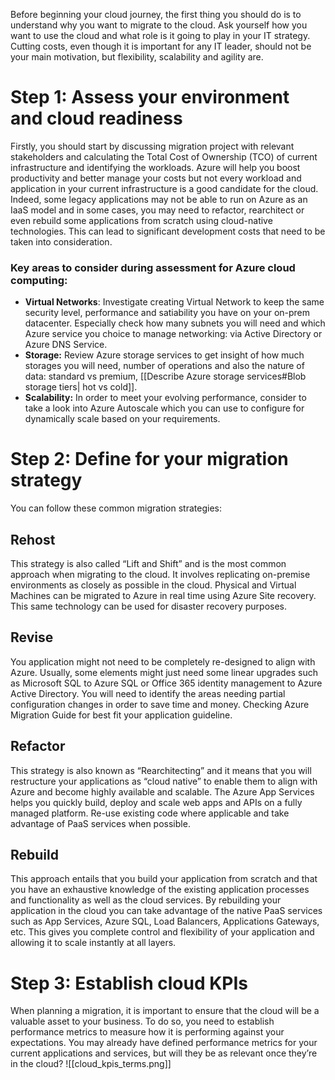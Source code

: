 Before beginning your cloud journey, the first thing you should do is to understand why you want to migrate to the cloud. Ask yourself how you want to use the cloud and what role is it going to play in your IT strategy. Cutting costs, even though it is important for any IT leader, should not be your main motivation, but flexibility, scalability and agility are.
# Step 1: Assess your environment and cloud readiness
Firstly, you should start by discussing migration project with relevant stakeholders and calculating the Total Cost of Ownership (TCO) of current infrastructure and identifying the workloads.
Azure will help you boost productivity and better manage your costs but not every workload and application in your current infrastructure is a good candidate for the cloud. Indeed, some legacy applications may not be able to run on Azure as an IaaS model and in some cases, you may need to refactor, rearchitect or even rebuild some applications from scratch using cloud-native technologies. This can lead to significant development costs that need to be taken into consideration.

### Key areas to consider during assessment for Azure cloud computing:
- **Virtual Networks**: Investigate creating Virtual Network to keep the same security level, performance and satiability you have on your on-prem datacenter. Especially check how many subnets you will need and which Azure service you choice to manage networking: via Active Directory or Azure DNS Service.
- **Storage:** Review Azure storage services to get insight of how much storages you will need, number of operations and also the nature of data: standard vs premium, [[Describe Azure storage services#Blob storage tiers| hot vs cold]].
- **Scalability:** In order to meet your evolving performance, consider to take a look into Azure Autoscale which you can use to configure for dynamically scale based on your requirements.
# Step 2: Define for your migration strategy
You can follow these common migration strategies:
## Rehost
This strategy is also called “Lift and Shift” and is the most common approach when migrating to the cloud. It involves replicating on-premise environments as closely as possible in the cloud. Physical and Virtual Machines can be migrated to Azure in real time using Azure Site recovery. This same technology can be used for disaster recovery purposes.
## Revise
You application might not need to be completely re-designed to align with Azure. Usually, some elements might just need some linear upgrades such as Microsoft SQL to Azure SQL or Office 365 identity management to Azure Active Directory. You will need to identify the areas needing partial configuration changes in order to save time and money. Checking Azure Migration Guide for best fit your application guideline.
## Refactor
This strategy is also known as “Rearchitecting” and it means that you will restructure your applications as “cloud native” to enable them to align with Azure and become highly available and scalable. The Azure App Services helps you quickly build, deploy and scale web apps and APIs on a fully managed platform. Re-use existing code where applicable and take
advantage of PaaS services when possible.
## Rebuild
This approach entails that you build your application from scratch and that you have an exhaustive knowledge of the existing application processes and functionality as well as the cloud services. By rebuilding your application in the cloud you can take advantage of the native PaaS services such as App Services, Azure SQL, Load Balancers, Applications Gateways, etc. This gives you complete control and flexibility of your application and allowing it to scale instantly at all layers.
# Step 3: Establish cloud KPIs
When planning a migration, it is important to ensure that the cloud will be a valuable asset to your business. To do so, you need to establish performance metrics to measure how it is performing against your expectations. You may already have defined performance metrics for your current applications and services, but will they be as relevant once they’re in the cloud?
![[cloud_kpis_terms.png]]
